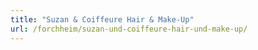 ```yaml
---
title: "Suzan & Coiffeure Hair & Make-Up"
url: /forchheim/suzan-und-coiffeure-hair-und-make-up/
---
```

